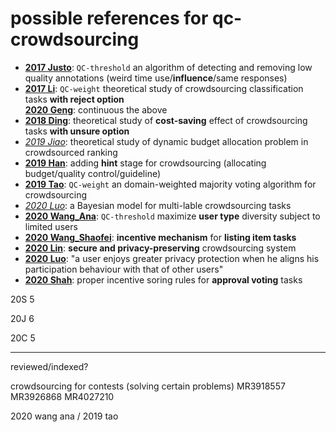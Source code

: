 # possible references for qc-crowdsourcing
- [**2017 Justo**](2017Justo_Chapter_MeasuringTheQualityOfAnnotatio.pdf): `QC-threshold` an algorithm of detecting and removing low quality annotations (weird time use/**influence**/same responses)
- [**2017 Li**](2017Li_Multi-Object_Classification_via_Crowdsourcing_With_a_Reject_Option.pdf): `QC-weight` theoretical study of crowdsourcing classification tasks **with reject option**  
  [**2020 Geng**](2020Geng_Prospect_Theory_Based_Crowdsourcing_for_Classification_in_the_Presence_of_Spammers.pdf): continuous the above
- [**2018 Ding**](2018Ding-Zhou_Article_CrowdsourcingWithUnsureOption.pdf): theoretical study of **cost-saving** effect of crowdsourcing tasks **with unsure option**  
- [*2019 Jiao*](2019Jiao_thesis.pdf): theoretical study of dynamic budget allocation problem in crowdsourced ranking
- [**2019 Han**](2019Han_Article_MillionaireAHint-guidedApproac.pdf): adding **hint** stage for crowdsourcing (allocating budget/quality control/guideline)
- [**2019 Tao**](2019Tao_Domain-Weighted_Majority_Voting_for_Crowdsourcing.pdf): `QC-weight` an domain-weighted majority voting algorithm for crowdsourcing
- [*2020 Luo*](2020Luo_thesis.pdf): a Bayesian model for multi-lable crowdsourcing tasks
- [**2020 Wang_Ana**](2020Wang_Article_MaximizingUserTypeDiversityFor.pdf): `QC-threshold` maximize **user type** diversity subject to limited users
- [**2020 Wang_Shaofei**](2020Wang_Incentuive-Mechanism-For-The-Listing-Item-Task-In-Crowdsourcing.pdf): **incentive mechanism** for **listing item tasks**
- [**2020 Lin**](2020Lin_Article_SecBCSASecureAndPrivacy-preser.pdf): **secure and privacy-preserving** crowdsourcing system
- [**2020 Luo**](2020Luo_ADifferentialPrivacyMechanismthatAccountsforNetworkEffectsforCrowdsourcingSystems.pdf): "a user enjoys greater privacy protection when he aligns his participation behaviour with that of other users"
- [**2020 Shah**](2020Shah_ApprovalVotingandIncentivesinCrowdsourcing.pdf): proper incentive soring rules for **approval voting** tasks

20S 5

20J 6

20C 5

---
reviewed/indexed?

crowdsourcing for contests (solving  certain problems) MR3918557 MR3926868 MR4027210

2020 wang ana / 2019 tao
